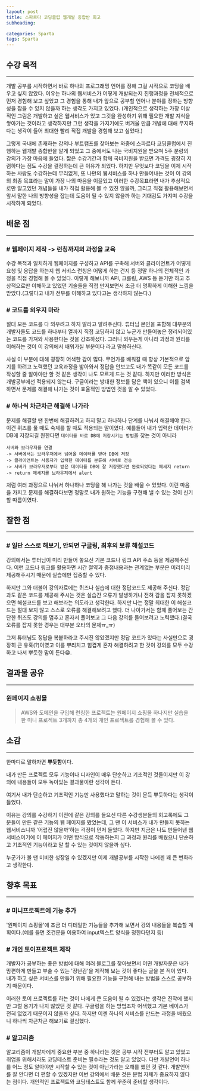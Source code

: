 ```yaml
---
layout: post
title: 스파르타 코딩클럽 웹개발 종합반 회고
subheading:

categories: Sparta
tags: Sparta
---
```


## 수강 목적
***
 개발 공부를 시작하면서 바로 하나의 프로그래밍 언어를 정해 그걸 시작으로 코딩을 배우고 싶지 않았다. 이유는 하나의 웹서비스가 어떻게 개발되는지 진행과정을 전체적으로 먼저 경험해 보고 싶었고 그 경험을 통해 내가 앞으로 공부할 언어나 분야를 정하는 방향성을 잡을 수 있지 않을까 하는 생각도 가지고 있었다. (개인적으로 생각하는 가장 이상적인 그림은 개발하고 싶은 웹서비스가 있고 그것을 완성하기 위해 필요한 개발 지식을 쌓아가는 것이라고 생각하지만 그런 생각을 가지기에도 버거울 만큼 개발에 대해 무지하다는 생각이 들어 최대한 빨리 직접 개발을 경험해 보고 싶었다.) 
 
 그렇게 국내에 존재하는 강의나 부트캠프를 찾아보는 와중에 스파르타 코딩클럽에서 진행하는 웹개발 종합반을 알게 되었고 그 중에서도 나는 국비지원을 받으며 5주 분량의 강의가 가장 마음에 들었다. 짧은 수강기간과 함께 국비지원을 받으면 가격도 굉장히 저렴하다는 점도 수강을 결정하는데 큰 이유가 되었다. 하지만 무엇보다 코딩을 이제 시작하는 사람도 수강하는데 무리없게, 또 나만의 웹서비스를 하나 만들어내는 것이 이 강의의 최종 목표라는 말이 가장 나의 마음을 이끌었고 이러한 수강목표라면 내가 추상적으로만 알고있던 개념들을 내가 직접 활용해 볼 수 있진 않을까, 그리고 직접 활용해보면서 앞서 말한 나의 방향성을 잡는데 도움이 될 수 있지 않을까 하는 기대감도 가지며 수강을 시작하게 되었다.

## 배운 점  
***
### # 웹페이지 제작 -> 런칭까지의 과정을 교육
수강 목적과 일치하게 웹페이지를 구성하고 API를 구축해 서버와 클라이언트가 어떻게 요청 및 응답을 하는지 웹 서비스 런칭은 어떻게 하는 건지 등 정말 하나의 전체적인 과정을 직접 경험해 볼 수 있었다. 이렇게 해보니까 API, 크롤링, AWS 등 듣기만 하고 추상적으로만 이해하고 있었던 기술들을 직접 만저보면서 조금 더 명확하게 이해한 느낌을 받았다.(그렇다고 내가 전부를 이해하고 있다고는 생각하지 않는다.)

### # 코드를 외우지 마라
절대 모든 코드를 다 외우려고 하지 말라고 알려주신다. 튜터님 본인을 포함해 대부분의 개발자들도 코드를 하나부터 열까지 직접 코딩하지 않고 누군가 만들어놓은 정리되어있는 코드를 가져와 사용한다는 것을 강조하셨다. 그러니 외우는게 아니라 과정과 원리를 이해하는 것이 이 강의에서 배워가실 부분이다 라고 말씀하신다. 

사실 이 부분에 대해 굉장히 어색한 감이 많다. 무언가를 배워갈 때 항상 기본적으로 암기를 하려고 노력했던 교육과정을 밟아와서 정답을 안보고도 내가 똑같이 모든 코드를 작성할 줄 알아야만 할 것 같은 생각이 나도 모르게 드는 것 같다. 하지만 이러한 방식은 개발공부에선 적용되지 않는다. 구글이라는 방대한 정보를 담은 책이 있으니 이를 검색하면서 문제를 해결해 나가는 것이 효율적인 방법인 것을 알 수 있었다.

### # 하나씩 차근차근 해결해 나가라
문제를 해결할 땐 한번에 해결하려고 하지 말고 하나하나 단계를 나눠서 해결해야 한다. 이건 퀴즈를 풀 때도 숙제를 할 때도 적용되는 말이였다. 예를들어 내가 입력한 데이터가 DB에 저장되길 원한다면 `데이터를 바로 DB에 저장시키는 방법`을 찾는 것이 아니라 
``` 
서버와 브라우저를 연결
-> 서버에서는 브라우저에서 넘어올 데이터를 받아 DB에 저장 
-> 클라이언트는 사용자가 입력한 데이터를 분류해 서버로 전송 
-> 서버가 브라우저로부터 받은 데이터를 DB에 잘 저장했다면 완료되었다는 메세지 return 
-> return 메세지를 브라우저에서 alert
```
처럼 여러 과정으로 나눠서 하나하나 코딩을 해 나가는 것을 배울 수 있었다. 이런 마음을 가지고 문제를 해결하다보면 정말로 내가 원하는 기능을 구현해 낼 수 있는 것이 신기할 따름이였다.

## 잘한 점
***
### # 일단 스스로 해보기, 안되면 구글링, 최후의 보류 해설코드
강의에서는 튜터님이 미리 만들어 놓으신 기본 코드나 링크 API 주소 등을 제공해주신다. 이런 코드나 링크를 활용하면 시간 절약과 중점내용과는 관계없는 부분은 미리미리 제공해주시기 때문에 실습에만 집중할 수 있다. 

하지만 그와 더불어 강의자료에는 퀴즈나 실습에 대한 정답코드도 제공해 주신다. 정답과도 같은 코드를 제공해 주시는 것은 실습간 오류가 발생하거나 전혀 감을 잡지 못하겠으면 해설코드를 보고 해보라는 의도라고 생각한다. 하지만 나는 정말 최대한 이 해설코드는 절대 보지 않고 스스로 오류를 해결해보려고 했다. 더 나아가서는 함께 풀어보는 간단한 퀴즈도 강의를 멈추고 혼자서 풀어보고 그 다음 강의를 들어보려고 노력했다.(결국 오류를 잡지 못한 경우는 대부분 오타의 문제ㅠ_ㅠ)

그저 튜터님도 정답을 복붙하라고 주시진 않았겠지만 정답 코드가 있다는 사실만으로 굉장히 큰 유혹(?)이였고 이를 뿌리치고 힘겹게 혼자 해결하려고 한 것이 강의를 모두 수강하고 나서 뿌듯한 맘이 든다😁.

## 결과물 공유
***
### 원페이지 쇼핑몰
> AWS와 도메인을 구입해 런칭한 프로젝트는 원페이지 쇼핑몰 하나지만 실습을 한 미니 프로젝트 3개까지 총 4개의 개인 프로젝트를 경험해 볼 수 있다.

## 소감
***
한마디로 말하자면 **뿌듯함**이다.

내가 만든 프로젝트 모두 기능이나 디자인이 매우 단순하고 기초적인 것들이지만 이 강의에 내용들이 모두 녹아있는 결과물이란 생각이 든다. 

여기서 내가 단순하고 기초적인 기능만 사용했다고 말하는 것이 문득 뿌듯하다는 생각이 들었다.

이유는 강의를 수강하기 이전에 같은 강의를 들으신 다른 수강생분들의 회고록에도 그 분들이 만든 같은 기능의 웹 페이지를 봤었는데, 그 땐 이 서비스가 내가 만들지 못하는 웹서비스니까 '어렵진 않을까'하는 걱정이 먼저 들었다. 하지만 지금은 나도 만들어낸 웹서비스이기에 이 페이지가 어떤 방식으로 작동하는지 그 과정과 원리를 배웠으니 단순하고 기초적인 기능이라고 말 할 수 있는 것이지 않을까 싶다.

누군가가 볼 땐 미비한 성장일 수 있겠지만 이제 개발공부를 시작한 나에겐 꽤 큰 변화라고 생각한다.

## 향후 목표
***
### # 미니프로젝트에 기능 추가
'원페이지 쇼핑몰'에 조금 더 디테일한 기능들을 추가해 보면서 강의 내용들을 복습할 계획이다.(예를 들면 조건문을 이용하여 input텍스트 양식을 정한다던지 등)
### # 개인 토이프로젝트 제작
개발자가 공부하는 좋은 방법에 대해 여러 블로그를 찾아보면서 어떤 개발자분은 내가 맘편하게 만들고 부술 수 있는 '장난감'을 제작해 보는 것이 좋다는 글을 본 적이 있다. 내가 하고 싶은 서비스를 만들기 위해 필요한 기능을 구현해 내는 방법을 스스로 공부하기 때문이다. 

이러한 토이 프로젝트를 하는 것이 나에게 큰 도움이 될 수 있겠다는 생각은 진작에 했지만 그럴 용기가 나지 않았던 것 같다. 구글링을 하는 방법조차 어색했고 기본 베이스가 전혀 없었기 때문이지 않을까 싶다. 하지만 이젠 하나의 서비스를 만드는 과정을 배웠으니 하나씩 차근차근 해보기로 결심했다.
### # 알고리즘
알고리즘이 개발자에게 중요한 부분 중 하나라는 것은 공부 시작 전부터도 알고 있었고 취업을 위해서라도 코딩테스트 준비는 필수라는 것도 알고 있었다. 다만 개발언어 하나를 어느 정도 알아야만 시작할 수 있는 것이 아닌가라는 오해를 했던 것 같다. 개발언어를 잘 안다면 더 편할 수 있겠지만 이번 강의에서 배운 것은 문법 자체가 중요하지 않다는 점이다. 개인적인 프로젝트와 코딩테스트도 함께 꾸준히 준비할 생각이다.
